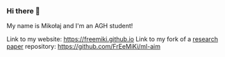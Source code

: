 ### Hi there 👋
My name is Mikołaj and I'm an AGH student!

Link to my website: https://freemiki.github.io
Link to my fork of a [research paper](https://paperswithcode.com/paper/scalable-pre-training-of-large-autoregressive#code)
 repository: https://github.com/FrEeMiKi/ml-aim
<!--
**FrEeMiKi/FrEeMiKi** is a ✨ _special_ ✨ repository because its `README.md` (this file) appears on your GitHub profile.

Here are some ideas to get you started:

- 🔭 I’m currently working on ...
- 🌱 I’m currently learning ...
- 👯 I’m looking to collaborate on ...
- 🤔 I’m looking for help with ...
- 💬 Ask me about ...
- 📫 How to reach me: ...
- 😄 Pronouns: ...
- ⚡ Fun fact: ...
-->
